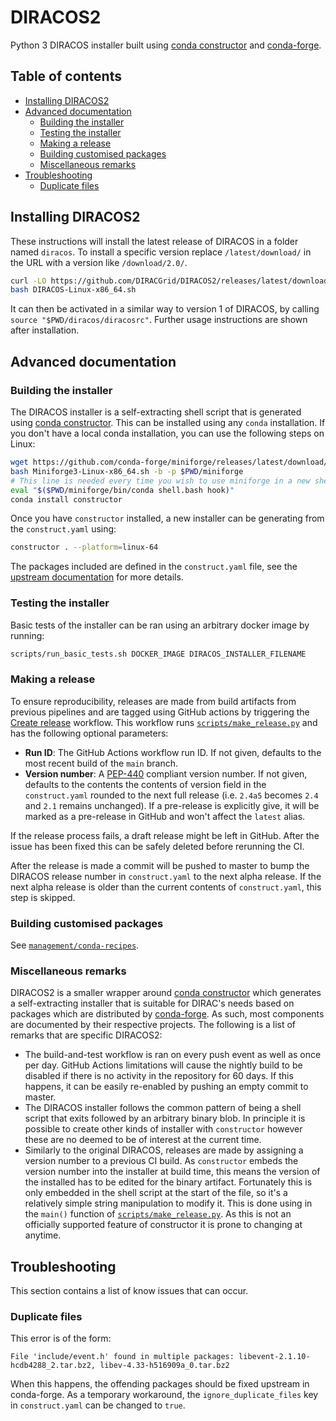 # DIRACOS2

Python 3 DIRACOS installer built using [conda constructor](https://github.com/conda/constructor) and [conda-forge](https://conda-forge.org/).

## Table of contents

* [Installing DIRACOS2](#installing-diracos2)
* [Advanced documentation](#advanced-documentation)
    * [Building the installer](#building-the-installer)
    * [Testing the installer](#testing-the-installer)
    * [Making a release](#making-a-release)
    * [Building customised packages](#building-customised-packages)
    * [Miscellaneous remarks](#miscellaneous-remarks)
* [Troubleshooting](#troubleshooting)
    * [Duplicate files](#duplicate-files)

## Installing DIRACOS2

These instructions will install the latest release of DIRACOS in a folder named `diracos`. To install a specific version replace `/latest/download/` in the URL with a version like `/download/2.0/`.

```bash
curl -LO https://github.com/DIRACGrid/DIRACOS2/releases/latest/download/DIRACOS-Linux-x86_64.sh
bash DIRACOS-Linux-x86_64.sh
```

It can then be activated in a similar way to version 1 of DIRACOS, by calling ` source "$PWD/diracos/diracosrc"`.
Further usage instructions are shown after installation.

## Advanced documentation

### Building the installer

The DIRACOS installer is a self-extracting shell script that is generated using [conda constructor](https://github.com/conda/constructor). This can be installed using any `conda` installation. If you don't have a local conda installation, you can use the following steps on Linux:

```bash
wget https://github.com/conda-forge/miniforge/releases/latest/download/Miniforge3-Linux-x86_64.sh
bash Miniforge3-Linux-x86_64.sh -b -p $PWD/miniforge
# This line is needed every time you wish to use miniforge in a new shell
eval "$($PWD/miniforge/bin/conda shell.bash hook)"
conda install constructor
```

Once you have `constructor` installed, a new installer can be generating from the `construct.yaml` using:

```bash
constructor . --platform=linux-64
```

The packages included are defined in the `construct.yaml` file, see the [upstream documentation](https://github.com/conda/constructor/blob/master/CONSTRUCT.md) for more details.

### Testing the installer

Basic tests of the installer can be ran using an arbitrary docker image by running:

```bash
scripts/run_basic_tests.sh DOCKER_IMAGE DIRACOS_INSTALLER_FILENAME
```

### Making a release

To ensure reproducibility, releases are made from build artifacts from previous pipelines and are tagged using GitHub actions by triggering the [Create release](https://github.com/DIRACGrid/DIRACOS2/actions/workflows/release.yaml?query=workflow%3A%22Create+release%22) workflow. This workflow runs [`scripts/make_release.py`](https://github.com/DIRACGrid/DIRACOS2/blob/main/scripts/make_release.py) and has the following optional parameters:

* **Run ID**: The GitHub Actions workflow run ID. If not given, defaults to the most recent build of the `main` branch.
* **Version number**: A [PEP-440](https://www.python.org/dev/peps/pep-0440/) compliant version number. If not given, defaults to the contents the contents of version field in the `construct.yaml` rounded to the next full release (i.e. `2.4a5` becomes `2.4` and `2.1` remains unchanged). If a pre-release is explicitly give, it will be marked as a pre-release in GitHub and won't affect the `latest` alias.

If the release process fails, a draft release might be left in GitHub. After the issue has been fixed this can be safely deleted before rerunning the CI.

After the release is made a commit will be pushed to master to bump the DIRACOS release number in `construct.yaml` to the next alpha release. If the next alpha release is older than the current contents of `construct.yaml`, this step is skipped.

### Building customised packages

See [`management/conda-recipes`](https://github.com/DIRACGrid/management/tree/master/conda-recipes).

### Miscellaneous remarks

DIRACOS2 is a smaller wrapper around [conda constructor](https://github.com/conda/constructor) which generates a self-extracting installer that is suitable for DIRAC's needs based on packages which are distributed by [conda-forge](https://conda-forge.org/). As such, most components are documented by their respective projects. The following is a list of remarks that are specific DIRACOS2:

* The build-and-test workflow is ran on every push event as well as once per day. GitHub Actions limitations will cause the nightly build to be disabled if there is no activity in the repository for 60 days. If this happens, it can be easily re-enabled by pushing an empty commit to master.
* The DIRACOS installer follows the common pattern of being a shell script that exits followed by an arbitrary binary blob. In principle it is possible to create other kinds of installer with `constructor` however these are no deemed to be of interest at the current time.
* Similarly to the original DIRACOS, releases are made by assigning a version number to a previous CI build. As `constructor` embeds the version number into the installer at build time, this means the version of the installed has to be edited for the binary artifact. Fortunately this is only embedded in the shell script at the start of the file, so it's a relatively simple string manipulation to modify it. This is done using in the `main()` function of [`scripts/make_release.py`](https://github.com/DIRACGrid/DIRACOS2/blob/main/scripts/make_release.py). As this is not an officially supported feature of constructor it is prone to changing at anytime.

## Troubleshooting

This section contains a list of know issues that can occur.

### Duplicate files

This error is of the form:

```
File 'include/event.h' found in multiple packages: libevent-2.1.10-hcdb4288_2.tar.bz2, libev-4.33-h516909a_0.tar.bz2
```

When this happens, the offending packages should be fixed upstream in conda-forge. As a temporary workaround, the `ignore_duplicate_files` key in `construct.yaml` can be changed to `true`.
